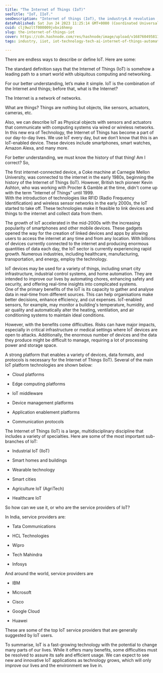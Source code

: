 ```yaml
---
title: "The Internet of Things (IoT)"
seoTitle: "IoT, IIoT."
seoDescription: "Internet of things (IoT), the industry4.0 revolution , home automaton, IIoT , Agricultural iot, etc"
datePublished: Sat Jun 24 2023 11:25:14 GMT+0000 (Coordinated Universal Time)
cuid: clj9wzltf000009jvbxi6hmnp
slug: the-internet-of-things-iot
cover: https://cdn.hashnode.com/res/hashnode/image/upload/v1687604958114/9515c0d9-b4e4-48c2-a0c7-4e9853bd5240.gif
tags: industry, iiot, iot-technology-tech-ai-internet-of-things-automation, industry40, newtechnology

---
```


There are endless ways to describe or define IoT. Here are some:

The standard definition says that the Internet of Things (IoT) is somehow a leading path to a smart world with ubiquitous computing and networking.

For our better understanding, let’s make it simple. IoT is the combination of the Internet and things; before that, what is the Internet?

The Internet is a network of networks.

What are things? Things are nothing but objects, like sensors, actuators, cameras, etc.

Also, we can describe IoT as Physical objects with sensors and actuators that communicate with computing systems via wired or wireless networks.  
In this new era of Technology, the Internet of Things has become a part of our day-to-day lives. We use IoT every day, but we don’t know that this is an IoT-enabled device. These devices include smartphones, smart watches, Amazon Alexa, and many more.

For better understanding, we must know the history of that thing! Am I correct? So,

The first internet-connected device, a Coke machine at Carnegie Mellon University, was connected to the internet in the early 1980s, beginning the history of the Internet of Things (IoT). However, British tech pioneer Kevin Ashton, who was working with Procter & Gamble at the time, didn't come up with the term "Internet of Things" until 1999.  
With the introduction of technologies like RFID (Radio Frequency Identification) and wireless sensor networks in the early 2000s, the IoT started to take off. These technologies make it feasible to link devices and things to the internet and collect data from them.

The growth of IoT accelerated in the mid-2000s with the increasing popularity of smartphones and other mobile devices. These gadgets opened the way for the creation of linked devices and apps by allowing users to access the internet at any time and from any location. With billions of devices currently connected to the internet and producing enormous quantities of data each day, the IoT sector is currently experiencing rapid growth. Numerous industries, including healthcare, manufacturing, transportation, and energy, employ the technology.

IoT devices may be used for a variety of things, including smart city infrastructure, industrial control systems, and home automation. They are intended to improve our lives by automating chores, enhancing safety and security, and offering real-time insights into complicated systems.  
One of the primary benefits of the IoT is its capacity to gather and analyse data in real-time from different sources. This can help organisations make better decisions, enhance efficiency, and cut expenses. IoT-enabled sensors, for example, may monitor a building's temperature, humidity, and air quality and automatically alter the heating, ventilation, and air conditioning systems to maintain ideal conditions.

However, with the benefits come difficulties. Risks can have major impacts, especially in critical infrastructure or medical settings where IoT devices are open to attacks. Additionally, the enormous number of devices and the data they produce might be difficult to manage, requiring a lot of processing power and storage space.

A strong platform that enables a variety of devices, data formats, and protocols is necessary for the Internet of Things (IoT). Several of the main IoT platform technologies are shown below:

* Cloud platforms
    
* Edge computing platforms
    
* IoT middleware
    
* Device management platforms
    
* Application enablement platforms
    
* Communication protocols
    

The Internet of Things (IoT) is a large, multidisciplinary discipline that includes a variety of specialties. Here are some of the most important sub-branches of IoT:

* Industrial IoT (IIoT)
    
* Smart homes and buildings
    
* Wearable technology
    
* Smart cities
    
* Agriculture IoT (AgriTech)
    
* Healthcare IoT
    

So how can we use it, or who are the service providers of IoT?

In India, service providers are:

* Tata Communications
    
* HCL Technologies
    
* Wipro
    
* Tech Mahindra
    
* Infosys
    

And around the world, service providers are

* IBM
    
* Microsoft
    
* Cisco
    
* Google Cloud
    
* Huawei
    

These are some of the top IoT service providers that are generally suggested by IoT users.

To summarise, IoT is a fast-growing technology with the potential to change many parts of our lives. While it offers many benefits, some difficulties must be resolved to assure its safe and efficient usage. We can expect to see new and innovative IoT applications as technology grows, which will only improve our lives and the environment we live in.